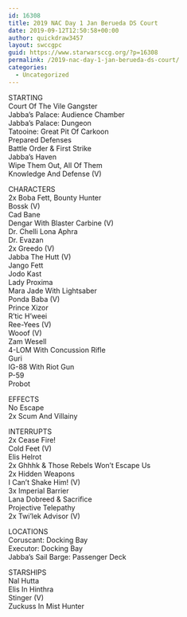 ```yaml
---
id: 16308
title: 2019 NAC Day 1 Jan Berueda DS Court
date: 2019-09-12T12:50:58+00:00
author: quickdraw3457
layout: swccgpc
guid: https://www.starwarsccg.org/?p=16308
permalink: /2019-nac-day-1-jan-berueda-ds-court/
categories:
  - Uncategorized
---
```

STARTING  
Court Of The Vile Gangster  
Jabba&#8217;s Palace: Audience Chamber  
Jabba&#8217;s Palace: Dungeon  
Tatooine: Great Pit Of Carkoon  
Prepared Defenses  
Battle Order & First Strike  
Jabba&#8217;s Haven  
Wipe Them Out, All Of Them  
Knowledge And Defense (V)

CHARACTERS  
2x Boba Fett, Bounty Hunter  
Bossk (V)  
Cad Bane  
Dengar With Blaster Carbine (V)  
Dr. Chelli Lona Aphra  
Dr. Evazan  
2x Greedo (V)  
Jabba The Hutt (V)  
Jango Fett  
Jodo Kast  
Lady Proxima  
Mara Jade With Lightsaber  
Ponda Baba (V)  
Prince Xizor  
R&#8217;tic H&#8217;weei  
Ree-Yees (V)  
Wooof (V)  
Zam Wesell  
4-LOM With Concussion Rifle  
Guri  
IG-88 With Riot Gun  
P-59  
Probot

EFFECTS  
No Escape  
2x Scum And Villainy

INTERRUPTS  
2x Cease Fire!  
Cold Feet (V)  
Elis Helrot  
2x Ghhhk & Those Rebels Won&#8217;t Escape Us  
2x Hidden Weapons  
I Can&#8217;t Shake Him! (V)  
3x Imperial Barrier  
Lana Dobreed & Sacrifice  
Projective Telepathy  
2x Twi&#8217;lek Advisor (V)

LOCATIONS  
Coruscant: Docking Bay  
Executor: Docking Bay  
Jabba&#8217;s Sail Barge: Passenger Deck

STARSHIPS  
Nal Hutta  
Elis In Hinthra  
Stinger (V)  
Zuckuss In Mist Hunter